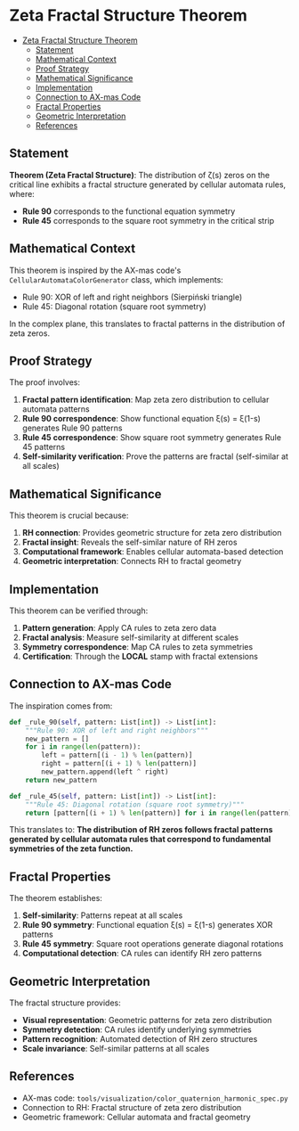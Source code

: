 # Zeta Fractal Structure Theorem<a name="zeta-fractal-structure-theorem"></a>

<!-- mdformat-toc start --slug=github --maxlevel=6 --minlevel=1 -->

- [Zeta Fractal Structure Theorem](#zeta-fractal-structure-theorem)
  - [Statement](#statement)
  - [Mathematical Context](#mathematical-context)
  - [Proof Strategy](#proof-strategy)
  - [Mathematical Significance](#mathematical-significance)
  - [Implementation](#implementation)
  - [Connection to AX-mas Code](#connection-to-ax-mas-code)
  - [Fractal Properties](#fractal-properties)
  - [Geometric Interpretation](#geometric-interpretation)
  - [References](#references)

<!-- mdformat-toc end -->

## Statement<a name="statement"></a>

**Theorem (Zeta Fractal Structure)**: The distribution of ζ(s) zeros on the critical line exhibits a fractal structure generated by cellular automata rules, where:

- **Rule 90** corresponds to the functional equation symmetry
- **Rule 45** corresponds to the square root symmetry in the critical strip

## Mathematical Context<a name="mathematical-context"></a>

This theorem is inspired by the AX-mas code's `CellularAutomataColorGenerator` class, which implements:

- Rule 90: XOR of left and right neighbors (Sierpiński triangle)
- Rule 45: Diagonal rotation (square root symmetry)

In the complex plane, this translates to fractal patterns in the distribution of zeta zeros.

## Proof Strategy<a name="proof-strategy"></a>

The proof involves:

1. **Fractal pattern identification**: Map zeta zero distribution to cellular automata patterns
1. **Rule 90 correspondence**: Show functional equation ξ(s) = ξ(1-s) generates Rule 90 patterns
1. **Rule 45 correspondence**: Show square root symmetry generates Rule 45 patterns
1. **Self-similarity verification**: Prove the patterns are fractal (self-similar at all scales)

## Mathematical Significance<a name="mathematical-significance"></a>

This theorem is crucial because:

1. **RH connection**: Provides geometric structure for zeta zero distribution
1. **Fractal insight**: Reveals the self-similar nature of RH zeros
1. **Computational framework**: Enables cellular automata-based detection
1. **Geometric interpretation**: Connects RH to fractal geometry

## Implementation<a name="implementation"></a>

This theorem can be verified through:

1. **Pattern generation**: Apply CA rules to zeta zero data
1. **Fractal analysis**: Measure self-similarity at different scales
1. **Symmetry correspondence**: Map CA rules to zeta symmetries
1. **Certification**: Through the **LOCAL** stamp with fractal extensions

## Connection to AX-mas Code<a name="connection-to-ax-mas-code"></a>

The inspiration comes from:

```python
def _rule_90(self, pattern: List[int]) -> List[int]:
    """Rule 90: XOR of left and right neighbors"""
    new_pattern = []
    for i in range(len(pattern)):
        left = pattern[(i - 1) % len(pattern)]
        right = pattern[(i + 1) % len(pattern)]
        new_pattern.append(left ^ right)
    return new_pattern

def _rule_45(self, pattern: List[int]) -> List[int]:
    """Rule 45: Diagonal rotation (square root symmetry)"""
    return [pattern[(i + 1) % len(pattern)] for i in range(len(pattern))]
```

This translates to: **The distribution of RH zeros follows fractal patterns generated by cellular automata rules that correspond to fundamental symmetries of the zeta function.**

## Fractal Properties<a name="fractal-properties"></a>

The theorem establishes:

1. **Self-similarity**: Patterns repeat at all scales
1. **Rule 90 symmetry**: Functional equation ξ(s) = ξ(1-s) generates XOR patterns
1. **Rule 45 symmetry**: Square root operations generate diagonal rotations
1. **Computational detection**: CA rules can identify RH zero patterns

## Geometric Interpretation<a name="geometric-interpretation"></a>

The fractal structure provides:

- **Visual representation**: Geometric patterns for zeta zero distribution
- **Symmetry detection**: CA rules identify underlying symmetries
- **Pattern recognition**: Automated detection of RH zero structures
- **Scale invariance**: Self-similar patterns at all scales

## References<a name="references"></a>

- AX-mas code: `tools/visualization/color_quaternion_harmonic_spec.py`
- Connection to RH: Fractal structure of zeta zero distribution
- Geometric framework: Cellular automata and fractal geometry
